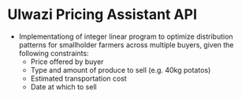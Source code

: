 # Ulwazi Pricing Assistant API
* Implementationg of integer linear program to optimize distribution patterns for smallholder farmers across multiple buyers, given the following constraints:
  * Price offered by buyer
  * Type and amount of produce to sell (e.g. 40kg potatos)
  * Estimated transportation cost
  * Date at which to sell
